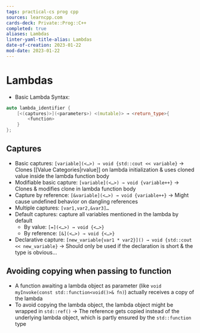 ```yaml
---
tags: practical-cs prog cpp
sources: learncpp.com
cards-deck: Private::Prog::C++
completed: true
aliases: Lambdas
linter-yaml-title-alias: Lambdas
date-of-creation: 2023-01-22
mod-date: 2023-01-22
---
```


# Lambdas
- Basic Lambda Syntax:
```c++
auto lambda_identifier {
	[<(captures)>](<parameters>) <(mutable)> → <return_type>{
		<function>
	}
};
```

## Captures
- Basic captures: `[variable](<…>) → void {std::cout << variable}`
	→ Clones [[Value Categories|rvalue]] on lambda initialization & uses cloned value inside the lambda function body
- Modifiable basic capture: `[variable](<…>) → void {variable++}`
	→ Clones & modifies clone in lambda function body
- Capture by reference: `[&variable](<…>) → void {variable++}`
	→ Might cause undefined behavior on dangling references
- Multiple captures: `[var1,var2,&var3]…`
- Default captures: capture all variables mentioned in the lambda by default
	- By value: `[=](<…>) → void {<…>}`
	- By reference: `[&](<…>) → void {<…>}`
- Declarative capture: `[new_variable{var1 * var2}]() → void {std::cout << new_variable}`
	→ Should only be used if the declaration is short & the type is obvious…

## Avoiding copying when passing to function
- A function awaiting a lambda object as parameter (like `void myInvoke(const std::function<void()>& fn)`) actually receives a copy of the lambda
- To avoid copying the lambda object, the lambda object might be wrapped in `std::ref()`
	→ The reference gets copied instead of the underlying lambda object, which is partly ensured by the `std::function` type
